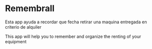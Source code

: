 # Remembrall
Esta app ayuda a recordar que fecha retirar una maquina entregada en criterio de alquiler

This app will help you to remember and organize the renting of your equipment
